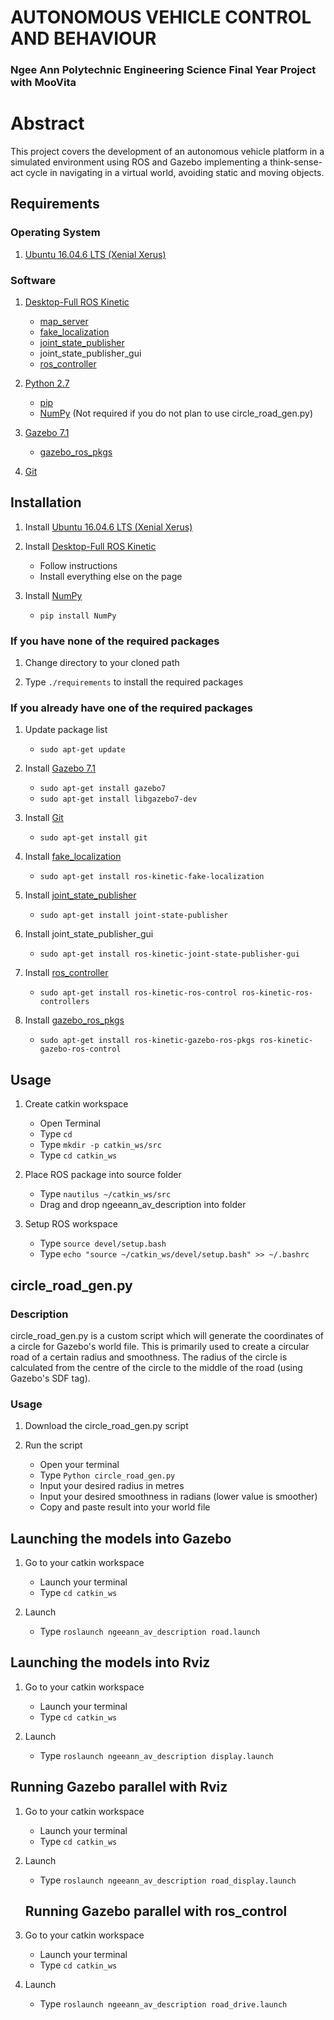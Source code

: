 # AUTONOMOUS VEHICLE CONTROL AND BEHAVIOUR
### Ngee Ann Polytechnic Engineering Science Final Year Project with MooVita

# Abstract
This project covers the development of an autonomous vehicle platform in a simulated environment using ROS and Gazebo implementing a think-sense-act cycle in navigating in a virtual world, avoiding static and moving objects.

## Requirements
### Operating System
1. [Ubuntu 16.04.6 LTS (Xenial Xerus)](http://releases.ubuntu.com/16.04/)

### Software
1. [Desktop-Full ROS Kinetic](http://wiki.ros.org/kinetic/Installation/Ubuntu)
   - [map_server](http://wiki.ros.org/map_server)
   - [fake_localization](http://wiki.ros.org/fake_localization)
   - [joint_state_publisher](http://wiki.ros.org/joint_state_publisher)
   - joint_state_publisher_gui
   - [ros_controller](http://wiki.ros.org/ros_control#Install)
	 
2. [Python 2.7](https://www.python.org/download/releases/2.7/)
   - [pip](https://pypi.org/project/pip/)
   - [NumPy](https://pypi.org/project/numpy/) (Not required if you do not plan to use circle_road_gen.py)
  
3. [Gazebo 7.1](http://gazebosim.org/tutorials?tut=install_ubuntu&ver=7.0&cat=install)
   - [gazebo_ros_pkgs](http://gazebosim.org/tutorials?tut=ros_installing&cat=connect_ros)

4. [Git](https://git-scm.com/download/linux)

## Installation
1. Install [Ubuntu 16.04.6 LTS (Xenial Xerus)](http://releases.ubuntu.com/16.04/)

2. Install [Desktop-Full ROS Kinetic](http://wiki.ros.org/kinetic/Installation/Ubuntu)
   - Follow instructions
   - Install everything else on the page
   
3. Install [NumPy](https://pypi.org/project/numpy/)
   - `pip install NumPy`
   
### If you have none of the required packages
1. Change directory to your cloned path

2. Type `./requirements` to install the required packages

### If you already have one of the required packages
1. Update package list
   - `sudo apt-get update`
 
2. Install [Gazebo 7.1](http://gazebosim.org/tutorials?tut=install_ubuntu&ver=7.0&cat=install)
   - `sudo apt-get install gazebo7`
   - `sudo apt-get install libgazebo7-dev`
  
3. Install [Git](https://git-scm.com/download/linux)
   - `sudo apt-get install git`
  
4. Install [fake_localization](http://wiki.ros.org/fake_localization)
   - `sudo apt-get install ros-kinetic-fake-localization`
  
5. Install [joint_state_publisher](http://wiki.ros.org/joint_state_publisher)
    - `sudo apt-get install joint-state-publisher`
  
6. Install joint_state_publisher_gui
    - `sudo apt-get install ros-kinetic-joint-state-publisher-gui`
  
7. Install [ros_controller](http://wiki.ros.org/ros_control#Install)
    - `sudo apt-get install ros-kinetic-ros-control ros-kinetic-ros-controllers`
    
8. Install [gazebo_ros_pkgs](http://gazebosim.org/tutorials?tut=ros_installing&cat=connect_ros)
    - `sudo apt-get install ros-kinetic-gazebo-ros-pkgs ros-kinetic-gazebo-ros-control`
    
## Usage
1. Create catkin workspace
   - Open Terminal
   - Type `cd`
   - Type `mkdir -p catkin_ws/src`
   - Type `cd catkin_ws`
   
2. Place ROS package into source folder
   - Type `nautilus ~/catkin_ws/src`
   - Drag and drop ngeeann_av_description into folder
   
3. Setup ROS workspace
   - Type `source devel/setup.bash`
   - Type `echo "source ~/catkin_ws/devel/setup.bash" >> ~/.bashrc`
   
## circle_road_gen.py 
### Description
circle_road_gen.py is a custom script which will generate the <point> coordinates of a circle for Gazebo's world file. This is primarily used to create a circular road of a certain radius and smoothness. The radius of the circle is calculated from the centre of the circle to the middle of the road (using Gazebo's SDF tag).

### Usage
1. Download the circle_road_gen.py script

2. Run the script
   - Open your terminal
   - Type `Python circle_road_gen.py`
   - Input your desired radius in metres
   - Input your desired smoothness in radians (lower value is smoother)
   - Copy and paste result into your world file
   
## Launching the models into Gazebo
1. Go to your catkin workspace
   - Launch your terminal
   - Type `cd catkin_ws`
   
2. Launch 
   - Type `roslaunch ngeeann_av_description road.launch`

## Launching the models into Rviz
1. Go to your catkin workspace
   - Launch your terminal
   - Type `cd catkin_ws`
   
2. Launch 
   - Type `roslaunch ngeeann_av_description display.launch`

## Running Gazebo parallel with Rviz
1. Go to your catkin workspace
   - Launch your terminal
   - Type `cd catkin_ws`
   
2. Launch 
   - Type `roslaunch ngeeann_av_description road_display.launch`
   
   ## Running Gazebo parallel with ros_control
1. Go to your catkin workspace
   - Launch your terminal
   - Type `cd catkin_ws`
   
2. Launch 
   - Type `roslaunch ngeeann_av_description road_drive.launch`
